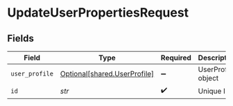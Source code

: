 # UpdateUserPropertiesRequest


## Fields

| Field                                                              | Type                                                               | Required                                                           | Description                                                        |
| ------------------------------------------------------------------ | ------------------------------------------------------------------ | ------------------------------------------------------------------ | ------------------------------------------------------------------ |
| `user_profile`                                                     | [Optional[shared.UserProfile]](../../models/shared/userprofile.md) | :heavy_minus_sign:                                                 | UserProfile object                                                 |
| `id`                                                               | *str*                                                              | :heavy_check_mark:                                                 | Unique ID                                                          |
